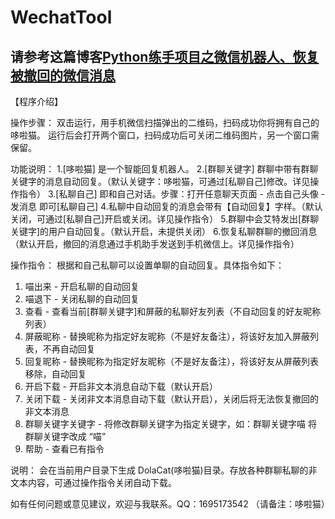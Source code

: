 # WechatTool

## 请参考这篇博客[Python练手项目之微信机器人、恢复被撤回的微信消息](https://blog.csdn.net/qq_1991/article/details/84337055)

【程序介绍】

操作步骤：
双击运行，用手机微信扫描弹出的二维码，扫码成功你将拥有自己的哆啦猫。
运行后会打开两个窗口，扫码成功后可关闭二维码图片，另一个窗口需保留。


功能说明：
1.[哆啦猫] 是一个智能回复机器人。
2.[群聊关键字] 群聊中带有群聊关键字的消息自动回复。（默认关键字：哆啦猫，可通过[私聊自己]修改。详见操作指令）
3.[私聊自己] 即和自己对话。步骤：打开任意聊天页面 - 点击自己头像 - 发消息 即可[私聊自己]
4.私聊中自动回复的消息会带有【自动回复】字样。（默认关闭，可通过[私聊自己]开启或关闭。详见操作指令）
5.群聊中会艾特发出[群聊关键字]的用户自动回复。（默认开启，未提供关闭）
6.恢复私聊群聊的撤回消息（默认开启，撤回的消息通过手机助手发送到手机微信上。详见操作指令）


操作指令：
根据和自己私聊可以设置单聊的自动回复。具体指令如下：
1.  喵出来    		-   开启私聊的自动回复
2.  喵退下    		-   关闭私聊的自动回复
3.  查看      		-   查看当前[群聊关键字]和屏蔽的私聊好友列表（不自动回复的好友昵称列表）
4.  屏蔽昵称   		-   替换昵称为指定好友昵称（不是好友备注），将该好友加入屏蔽列表，不再自动回复
5.  回复昵称   		-   替换昵称为指定好友昵称（不是好友备注），将该好友从屏蔽列表移除，自动回复
6.  开启下载   		-   开启非文本消息自动下载（默认开启）
7.  关闭下载   		-   关闭非文本消息自动下载（默认开启），关闭后将无法恢复撤回的非文本消息
8.  群聊关键字关键字  	-   将修改群聊关键字为指定关键字，如：群聊关键字喵  将群聊关键字改成 “喵”
9.  帮助      		-   查看已有指令


说明：
会在当前用户目录下生成 DolaCat(哆啦猫)目录。存放各种群聊私聊的非文本内容，可通过操作指令关闭自动下载。




如有任何问题或意见建议，欢迎与我联系。QQ：1695173542  （请备注：哆啦猫）



